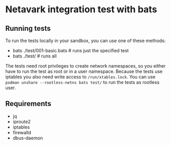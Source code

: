 # Netavark integration test with bats

## Running tests

To run the tests locally in your sandbox, you can use one of these methods:
* bats ./test/001-basic.bats  # runs just the specified test
* bats ./test/                # runs all

The tests need root privileges to create network namespaces, so you either have to run the test as root or in a user namespace. Because the tests use iptables you also need write access to `/run/xtables.lock`. You can use `podman unshare --rootless-netns bats test/` to run the tests as rootless user.

## Requirements
- jq
- iproute2
- iptables
- firewalld
- dbus-daemon
